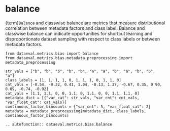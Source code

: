 # balance

{term}`Balance` and classwise balance are metrics that measure distributional
correlation between metadata factors and class label.  Balance and classwise
balance can indicate opportunities for shortcut learning and disproportionate
dataset sampling with respect to class labels or between metadata factors.

```{testsetup}
from dataeval.metrics.bias import balance
from dataeval.metrics.bias.metadata_preprocessing import metadata_preprocessing

str_vals = ["b", "b", "b", "b", "b", "a", "a", "b", "a", "b", "b", "a"]
class_labels = [1, 1, 1, 1, 0, 1, 1, 1, 0, 1, 1, 0]
cnt_vals = [-0.54, -0.32, 0.41, 1.04, -0.13, 1.37, -0.67, 0.35, 0.90, 0.09, -0.74, -0.92]
cat_vals = [1.1, 1.1, 0, 0, 1.1, 0, 1.1, 0, 0, 1.1, 1.1, 0]
metadata_dict = [{"var_cat": str_vals, "var_cnt": cnt_vals, "var_float_cat": cat_vals}]
continuous_factor_bincounts = {"var_cnt": 5, "var_float_cat": 2}
metadata = metadata_preprocessing(metadata_dict, class_labels, continuous_factor_bincounts)
```

```{eval-rst}
.. autofunction:: dataeval.metrics.bias.balance
```
